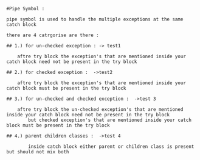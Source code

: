 	#Pipe Symbol :

	pipe symbol is used to handle the multiple exceptions at the same catch block 

	there are 4 catrgorise are there :

	## 1.) for un-checked exception : -> test1

		aftre try block the exception's that are mentioned inside your catch block need not be present in the try block 

	## 2.) for checked exception :  ->test2

		aftre try block the exception's that are mentioned inside your catch block must be present in the try block 

	## 3.) for un-checked and checked exception :  ->test 3

		aftre try block the un-checked exception's that are mentioned inside your catch block need not be present in the try block 
			but checked exception's that are mentioned inside your catch block must be present in the try block

	## 4.) parent children classes :  ->test 4

			inside catch block either parent or children class is present but should not mix both 